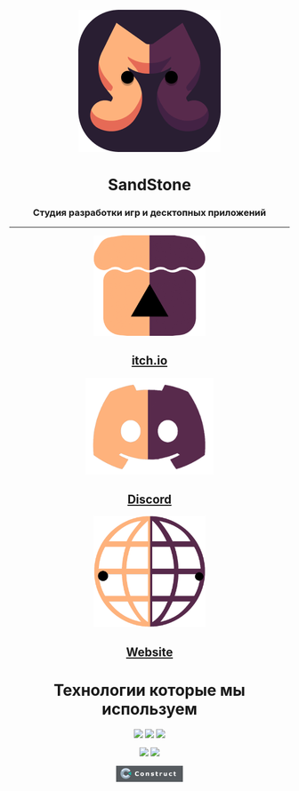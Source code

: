 <p align="center">
  <img src="logo.png"/>
</p>

<h1 align="center">
SandStone
</h1>

<h3 align="center">
Студия разработки игр и десктопных приложений
</h3>

---

<p align="center">
  <a href="https://sandstone-studio.itch.io/"><img src="itchio.png" style="width: 200px"/></a>
  <br>
  <a href="https://sandstone-studio.itch.io/"><h2 align="center">itch.io</h2></a>
</p>

<p align="center">
  <a href="https://discord.gg/GZAXy5CKM9"><img src="discord.png" style="width: 230px"/></a>
  <br>
  <a href="https://discord.gg/GZAXy5CKM9"><h2 align="center">Discord</h2></a>
</p>

<p align="center">
  <a href="https://sandstone.fun"><img src="website.png" style="width: 200px"/></a>
  <br>
  <a href="https://sandstone.fun"><h2 align="center">Website</h2></a>
</p>

<h1 align="center">
Технологии которые мы используем
</h1>

<p align="center">
  <img src="https://img.shields.io/badge/python-3670A0?style=for-the-badge&logo=python&logoColor=ffdd54"/> <img src="https://img.shields.io/badge/javascript-%23323330.svg?style=for-the-badge&logo=javascript&logoColor=%23F7DF1E4"/> <img src="https://img.shields.io/badge/c%23-%23239120.svg?style=for-the-badge&logo=csharp&logoColor=white"/>
</p>

<p align="center">
  <img src="https://img.shields.io/badge/Visual%20Studio%20Code-0078d7.svg?style=for-the-badge&logo=visual-studio-code&logoColor=white"/>
  <img src="https://img.shields.io/badge/Visual%20Studio-5C2D91.svg?style=for-the-badge&logo=visual-studio&logoColor=white"/>
</p>

<p align="center">
  <img src="constrcut3.png" style="width: 120px"/> 
</p>
